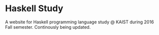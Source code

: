 # Haskell Study

A website for Haskell programming language study @ KAIST during 2016 Fall
semester. Continously being updated.

